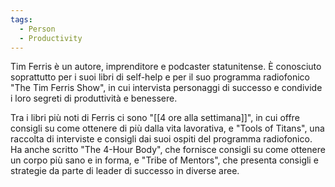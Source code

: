 ```yaml
---
tags:
  - Person
  - Productivity
---
```



Tim Ferris è un autore, imprenditore e podcaster statunitense. È conosciuto soprattutto per i suoi libri di self-help e per il suo programma radiofonico "The Tim Ferris Show", in cui intervista personaggi di successo e condivide i loro segreti di produttività e benessere.

Tra i libri più noti di Ferris ci sono "[[4 ore alla settimana]]", in cui offre consigli su come ottenere di più dalla vita lavorativa, e "Tools of Titans", una raccolta di interviste e consigli dai suoi ospiti del programma radiofonico. Ha anche scritto "The 4-Hour Body", che fornisce consigli su come ottenere un corpo più sano e in forma, e "Tribe of Mentors", che presenta consigli e strategie da parte di leader di successo in diverse aree.